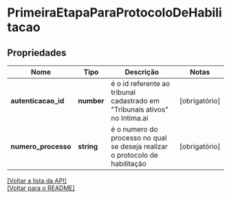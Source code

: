 # PrimeiraEtapaParaProtocoloDeHabilitacao

## Propriedades
Nome | Tipo | Descrição | Notas
------------ | ------------- | ------------- | -------------
**autenticacao_id** | **number** | é o id referente ao tribunal cadastrado em "Tribunais ativos" no Intima.ai | [obrigatório] 
**numero_processo** | **string** | é o numero do processo no qual se deseja realizar o protocolo de habilitação | [obrigatório] 

[[Voltar a lista da API]](../../../README.md#Documentação-para-os-Endpoints-da-API)    
[[Voltar para o README]](../../../README.md#Intima.ai---SDK-NodeJS)

